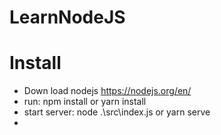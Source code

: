 # LearnNodeJS


# Install
- Down load nodejs  https://nodejs.org/en/ 
- run: npm install or yarn install
- start server: node .\src\index.js  or yarn serve
- 